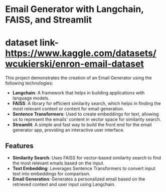 # Email Generator with Langchain, FAISS, and Streamlit
# dataset link-https://www.kaggle.com/datasets/wcukierski/enron-email-dataset

This project demonstrates the creation of an Email Generator using the following technologies:

- **Langchain**: A framework that helps in building applications with language models.
- **FAISS**: A library for efficient similarity search, which helps in finding the most relevant context or content for email generation.
- **Sentence Transformers**: Used to create embeddings for text, allowing us to represent the emails' content in vector space for similarity search.
- **Streamlit**: A simple and fast way to build the front end for the email generator app, providing an interactive user interface.

## Features

- **Similarity Search**: Uses FAISS for vector-based similarity search to find the most relevant emails based on the input.
- **Text Embedding**: Leverages Sentence Transformers to convert input text into embeddings for comparison.
- **Email Generation**: Generates a personalized email based on the retrieved context and user input using Langchain.
